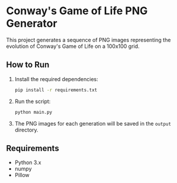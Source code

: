 # Conway's Game of Life PNG Generator

This project generates a sequence of PNG images representing the evolution of Conway's Game of Life on a 100x100 grid.

## How to Run

1. Install the required dependencies:
   ```bash
   pip install -r requirements.txt
   ```

2. Run the script:
   ```bash
   python main.py
   ```

3. The PNG images for each generation will be saved in the `output` directory.

## Requirements

- Python 3.x
- numpy
- Pillow
